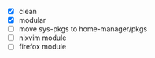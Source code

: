 - [x] clean
- [x] modular
- [ ] move sys-pkgs to home-manager/pkgs
- [ ] nixvim module
- [ ] firefox module
